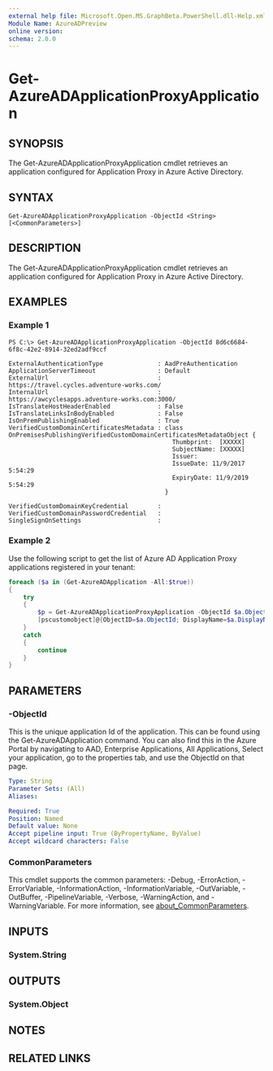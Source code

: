```yaml
---
external help file: Microsoft.Open.MS.GraphBeta.PowerShell.dll-Help.xml
Module Name: AzureADPreview
online version:
schema: 2.0.0
---
```


# Get-AzureADApplicationProxyApplication

## SYNOPSIS

The Get-AzureADApplicationProxyApplication cmdlet retrieves an application configured for Application Proxy in Azure Active Directory. 

## SYNTAX

```
Get-AzureADApplicationProxyApplication -ObjectId <String> [<CommonParameters>]
```

## DESCRIPTION

The Get-AzureADApplicationProxyApplication cmdlet retrieves an application configured for Application Proxy in Azure Active Directory. 

## EXAMPLES

### Example 1

```
PS C:\> Get-AzureADApplicationProxyApplication -ObjectId 8d6c6684-6f8c-42e2-8914-32ed2adf9ccf

ExternalAuthenticationType               : AadPreAuthentication
ApplicationServerTimeout                 : Default
ExternalUrl                              : https://travel.cycles.adventure-works.com/
InternalUrl                              : https://awcyclesapps.adventure-works.com:3000/
IsTranslateHostHeaderEnabled             : False
IsTranslateLinksInBodyEnabled            : False
IsOnPremPublishingEnabled                : True
VerifiedCustomDomainCertificatesMetadata : class OnPremisesPublishingVerifiedCustomDomainCertificatesMetadataObject {
                                             Thumbprint:  [XXXXX]
                                             SubjectName: [XXXXX]
                                             Issuer: 
                                             IssueDate: 11/9/2017 5:54:29
                                             ExpiryDate: 11/9/2019 5:54:29
                                           }
                                           
VerifiedCustomDomainKeyCredential        : 
VerifiedCustomDomainPasswordCredential   : 
SingleSignOnSettings                     :
```

### Example 2

Use the following script to get the list of Azure AD Application Proxy applications registered in your tenant:

```powershell
foreach ($a in (Get-AzureADApplication -All:$true))
{
    try
    {
        $p = Get-AzureADApplicationProxyApplication -ObjectId $a.ObjectId
        [pscustomobject]@{ObjectID=$a.ObjectId; DisplayName=$a.DisplayName; ExternalUrl=$p.ExternalUrl; InternalUrl=$p.InternalUrl}
    }
    catch
    {
        continue
    }
}
```

## PARAMETERS

### -ObjectId

This is the unique application Id of the application. This can be found using the Get-AzureADApplication command. You can also find this in the Azure Portal by navigating to AAD, Enterprise Applications, All Applications, Select your application, go to the properties tab, and use the ObjectId on that page.

```yaml
Type: String
Parameter Sets: (All)
Aliases:

Required: True
Position: Named
Default value: None
Accept pipeline input: True (ByPropertyName, ByValue)
Accept wildcard characters: False
```

### CommonParameters
This cmdlet supports the common parameters: -Debug, -ErrorAction, -ErrorVariable, -InformationAction, -InformationVariable, -OutVariable, -OutBuffer, -PipelineVariable, -Verbose, -WarningAction, and -WarningVariable. For more information, see [about_CommonParameters](https://go.microsoft.com/fwlink/?LinkID=113216).

## INPUTS

### System.String

## OUTPUTS

### System.Object

## NOTES

## RELATED LINKS
